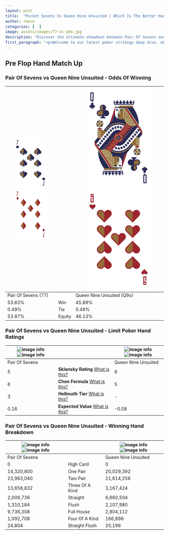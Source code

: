 ```yaml
---
layout: post
title:  "Pocket Sevens Vs Queen Nine Unsuited | Which Is The Better Hand In Poker? A Complete Guide"
author: reece
categories: [  ]
image: assets/images/77-vs-q9o.jpg
description: "Discover the ultimate showdown between Pair Of Sevens and Queen Nine Unsuited in poker! Uncover the odds, strategies, and scenarios where one hand triumphs over the other. Get ready to up your poker game with this thrilling analysis."
first_paragraph: "<p>Welcome to our latest poker strategy deep dive, where we're pitting two distinct hands against each other in a high-stakes showdown: Pair Of Sevens vs Queen Nine Unsuited.</p><p>In the dynamic world of poker, every decision counts, and knowing which hand holds the upper hand is key to your success at the table.</p><p>In this article, we'll dissect these two hands, explore the scenarios where one dominates the other, and equip you with the knowledge to make strategic choices that can tip the odds in your favor.</p><p>Get ready to unravel the intriguing dynamics of these poker hands and elevate your game to new heights.</p>"
---
```




[comment]: # (sp0)

## Pre Flop Hand Match Up

<div class="table hand-ratings" markdown="1"> 



### Pair Of Sevens vs Queen Nine Unsuited - Odds Of Winning


    
| ![image info](assets/images/hand1/7.png) ![image info](assets/images/hand1/7o.png) |  | ![image info](assets/images/hand2/Q.png) ![image info](assets/images/hand2/9o.png) |
| -------- | -------- | -------- |
| Pair Of Sevens (77) |  | Queen Nine Unsuited (Q9o) |
| 53.63% | Win | 45.89% |
| 0.49% | Tie | 0.49% |
| 53.87% | Equity | 46.13% |




[comment]: # (sp1)



### Pair Of Sevens vs Queen Nine Unsuited - Limit Poker Hand Ratings


    
| ![image info](https://www.riverpairs.com/assets/images/hand1/7.png) ![image info](https://www.riverpairs.com/assets/images/hand1/7o.png) |  | ![image info](https://www.riverpairs.com/assets/images/hand2/Q.png) ![image info](https://www.riverpairs.com/assets/images/hand2/9o.png) |
| -------- | -------- | -------- |
| Pair Of Sevens |  | Queen Nine Unsuited |
| 5 | **Sklansky Rating** [What is this?](/sklansky-rating-explained) | 8 |
| 6 | **Chen Formula** [What is this?](/chen-formula-explained) | 5 |
| 3 | **Hellmuth Tier** [What is this?](/Hellmuth-tier-explained) | - |
| 0.16 | **Expected Value** [What is this?](/expected-value-explained) | -0.08 |




[comment]: # (sp2)



### Pair Of Sevens vs Queen Nine Unsuited - Winning Hand Breakdown


    
| ![image info](https://www.riverpairs.com/assets/images/hand1/7.png) ![image info](https://www.riverpairs.com/assets/images/hand1/7o.png) |  | ![image info](https://www.riverpairs.com/assets/images/hand2/Q.png) ![image info](https://www.riverpairs.com/assets/images/hand2/9o.png) |
| -------- | -------- | -------- |
| Pair Of Sevens |  | Queen Nine Unsuited |
| 0 | High Card | 0 |
| 14,320,800 | One Pair | 20,029,392 |
| 23,963,040 | Two Pair | 21,614,256 |
| 13,658,832 | Three Of A Kind | 3,167,424 |
| 2,009,736 | Straight | 6,660,504 |
| 1,310,184 | Flush | 2,107,980 |
| 9,736,308 | Full House | 2,804,112 |
| 1,092,708 | Four Of A Kind | 166,896 |
| 24,804 | Straight Flush | 20,196 |




[comment]: # (sp3)



</div>

[comment]: # (sp4)



[comment]: # (sp5)


